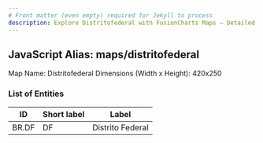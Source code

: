 ```yaml
---
# Front matter (even empty) required for Jekyll to process
description: Explore Distritofederal with FusionCharts Maps – Detailed features for seamless integration. Try now & enhance your data visualization today! 
---
```


## JavaScript Alias: maps/distritofederal

Map Name: Distritofederal
Dimensions (Width x Height): 420x250





### List of Entities

ID | Short label | Label
---|---|---|
BR.DF|DF|Distrito Federal

